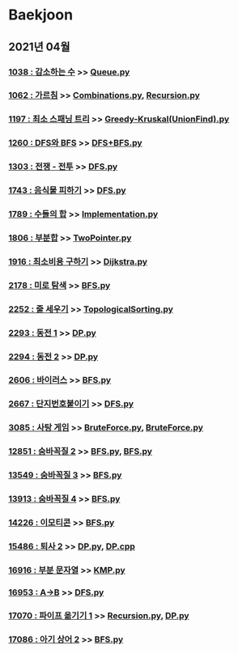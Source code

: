 # Baekjoon

## 2021년 04월

### [1038 : 감소하는 수](https://www.acmicpc.net/problem/1038) >> [Queue.py](JY_B1038.py)

### [1062 : 가르침](https://www.acmicpc.net/problem/1062) >> [Combinations.py](JY_B1062.py), [Recursion.py](JY_B1062_2.py)

### [1197 : 최소 스패닝 트리](https://www.acmicpc.net/problem/1197) >> [Greedy-Kruskal(UnionFind).py](JY_B1197.py)

### [1260 : DFS와 BFS](https://www.acmicpc.net/problem/1260) >> [DFS+BFS.py](JY_B1260.py)

### [1303 : 전쟁 - 전투](https://www.acmicpc.net/problem/1303) >> [DFS.py](JY_B1303.py)

### [1743 : 음식물 피하기](https://www.acmicpc.net/problem/1743) >> [DFS.py](JY_B1743.py)

### [1789 : 수들의 합](https://www.acmicpc.net/problem/1789) >> [Implementation.py](JY_B1789.py)

### [1806 : 부분합](https://www.acmicpc.net/problem/1806) >> [TwoPointer.py](JY_B1806.py)

### [1916 : 최소비용 구하기](https://www.acmicpc.net/problem/1916) >> [Dijkstra.py](JY_B1916_2.py)

### [2178 : 미로 탐색](https://www.acmicpc.net/problem/2178) >> [BFS.py](JY_B2178.py)

### [2252 : 줄 세우기](https://www.acmicpc.net/problem/2252) >> [TopologicalSorting.py](JY_B2252.py)

### [2293 : 동전 1](https://www.acmicpc.net/problem/2293) >> [DP.py](JY_B2293.py)

### [2294 : 동전 2](https://www.acmicpc.net/problem/2294) >> [DP.py](JY_B2294.py)

### [2606 : 바이러스](https://www.acmicpc.net/problem/2606) >> [BFS.py](JY_B2606.py)

### [2667 : 단지번호붙이기](https://www.acmicpc.net/problem/2667) >> [DFS.py](JY_B2667.py)

### [3085 : 사탕 게임](https://www.acmicpc.net/problem/3085) >> [BruteForce.py](JY_B3085.py), [BruteForce.py](JY_B3085_2.py)

### [12851 : 숨바꼭질 2](https://www.acmicpc.net/problem/12851) >> [BFS.py](JY_B12851.py), [BFS.py](JY_B12851_2.py)

### [13549 : 숨바꼭질 3](https://www.acmicpc.net/problem/13549) >> [BFS.py](JY_B13549.py)

### [13913 : 숨바꼭질 4](https://www.acmicpc.net/problem/13913) >> [BFS.py](JY_B13913.py)

### [14226 : 이모티콘](https://www.acmicpc.net/problem/14226) >> [BFS.py](JY_B14226.py)

### [15486 : 퇴사 2](https://www.acmicpc.net/problem/15486) >> [DP.py](JY_B15486_2.py), [DP.cpp](JY_B15486.cpp)

### [16916 : 부분 문자열](https://www.acmicpc.net/problem/16916) >> [KMP.py](JY_B16916.py)

### [16953 : A->B](https://www.acmicpc.net/problem/16953) >> [DFS.py](JY_B16953.py)

### [17070 : 파이프 옮기기 1](https://www.acmicpc.net/problem/17070) >> [Recursion.py](JY_B17070.py), [DP.py](JY_B17070_2.py)

### [17086 : 아기 상어 2](https://www.acmicpc.net/problem/17086) >> [BFS.py](JY_B17086.py)

